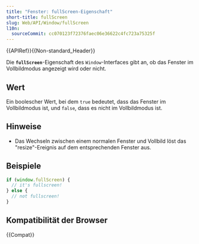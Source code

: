 ```yaml
---
title: "Fenster: fullScreen-Eigenschaft"
short-title: fullScreen
slug: Web/API/Window/fullScreen
l10n:
  sourceCommit: cc070123f72376faec06e36622c4fc723a75325f
---
```


{{APIRef}}{{Non-standard_Header}}

Die **`fullScreen`**-Eigenschaft des `Window`-Interfaces gibt an, ob das Fenster im Vollbildmodus angezeigt wird oder nicht.

## Wert

Ein boolescher Wert, bei dem `true` bedeutet, dass das Fenster im Vollbildmodus ist, und `false`, dass es nicht im Vollbildmodus ist.

## Hinweise

- Das Wechseln zwischen einem normalen Fenster und Vollbild löst das "resize"-Ereignis auf dem entsprechenden Fenster aus.

## Beispiele

```js
if (window.fullScreen) {
  // it's fullscreen!
} else {
  // not fullscreen!
}
```

## Kompatibilität der Browser

{{Compat}}
